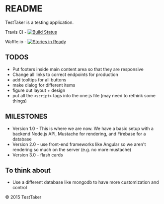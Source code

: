 # README #
TestTaker is a testing application.

Travis CI - [![Build Status](https://travis-ci.org/Tim15/TestTaker.svg?branch=master)](https://travis-ci.org/Tim15/TestTaker)

Waffle.io - [![Stories in Ready](https://badge.waffle.io/Tim15/TestTaker.png?label=ready&title=Ready)](https://waffle.io/Tim15/TestTaker)

## TODOS ##
- Put footers inside main content area so that they are responsive
- Change all links to correct endpoints for production
- add tooltips for all buttons
- make dialog for different items
- figure out layout + design
- put all the ```<script>``` tags into the one js file (may need to rethink some things)

## MILESTONES ##
- Version 1.0 - This is where we are now. We have a basic setup with a backend Node.js API, Mustache for rendering, and Firebase for a database
- Version 2.0 - use front-end frameworks like Angular so we aren't rendering so much on the server (e.g. no more mustache)
- Version 3.0 - flash cards

## To think about ##
- Use a different database like mongodb to have more customization and control

&copy; 2015 TestTaker
